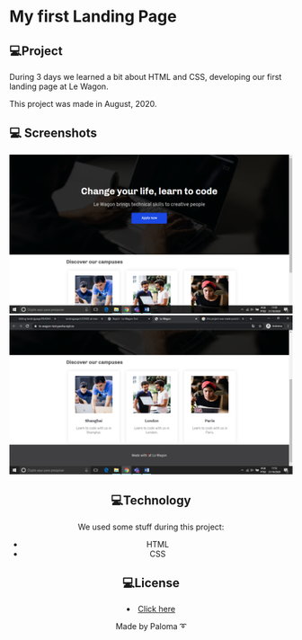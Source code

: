 <h1> My first Landing Page</h1>



## 💻Project

During 3 days we learned a bit about HTML and CSS, developing our first landing page at Le Wagon.

This project was made in August, 2020.

## 💻  Screenshots
<div align="center">
  <img src="https://github.com/palomavila/landingpage/blob/main/github/bg.png" alt"Banner" title="Banner" />
 
 <div align="center">
  <img src="https://github.com/palomavila/landingpage/blob/main/github/restof.png" alt"Cards+Footer" title="Cards+Footer" />

## 💻Technology

We used some stuff during this project: 

<ul>
  <li>HTML</li>
  <li>CSS</li>
 
</ul>

## 💻License

 <li><a href=https://github.com/palomavila/landingpage/blob/main/LICENSE">Click here</a></li>

<p align="center">Made by Paloma ➰</p>

